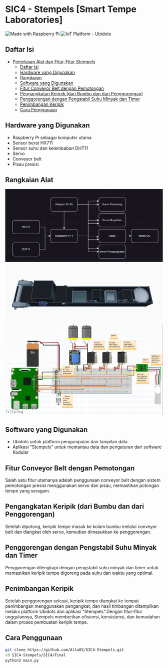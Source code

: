 # SIC4 - Stempels [Smart Tempe Laboratories]

![Made with Raspberry Pi](https://img.shields.io/badge/-Raspberry%20Pi-C51A4A?logo=Raspberry%20Pi&logoColor=white&labelColor=C51A4A)
![IoT Platform - Ubidots](https://img.shields.io/badge/IoT%20Platform-Ubidots-00ACD7.svg)

## Daftar Isi
- [Penjelasan Alat dan Fitur-Fitur Stempels](#penjelasan-alat-dan-fitur-fitur-stempels)
  - [Daftar Isi](#daftar-isi)
  - [Hardware yang Digunakan](#hardware-yang-digunakan)
  - [Rangkaian](#Rangkaian-Alat)
  - [Software yang Digunakan](#software-yang-digunakan)
  - [Fitur Conveyor Belt dengan Pemotongan](#fitur-conveyor-belt-dengan-pemotongan)
  - [Pengangkatan Keripik (dari Bumbu dan dari Penggorengan)](#pengangkatan-keripik-dari-bumbu-dan-dari-penggorengan)
  - [Penggorengan dengan Pengstabil Suhu Minyak dan Timer](#penggorengan-dengan-pengstabil-suhu-minyak-dan-timer)
  - [Penimbangan Keripik](#penimbangan-keripik)
  - [Cara Penggunaan](#cara-Penggunaan)

## Hardware yang Digunakan
- Raspberry Pi sebagai komputer utama
- Sensor berat HX711
- Sensor suhu dan kelembaban DHT11
- Servo
- Conveyor belt
- Pisau presisi

## Rangkaian Alat
![Rangakaian](Images/Rangkaian-Alat.jpeg)
![3D Design](Images/3D-Design.jpeg)
![Wiring](Images/Wiring-diagram.png)


## Software yang Digunakan
- Ubidots untuk platform pengumpulan dan tampilan data
- Aplikasi "Stempels" untuk memantau data dan pengaturan dari software Kodular

## Fitur Conveyor Belt dengan Pemotongan
Salah satu fitur utamanya adalah penggunaan conveyor belt dengan sistem pemotongan presisi menggunakan servo dan pisau, memastikan potongan tempe yang seragam.

## Pengangkatan Keripik (dari Bumbu dan dari Penggorengan)
Setelah dipotong, keripik tempe masuk ke kolam bumbu melalui conveyor belt dan diangkat oleh servo, kemudian dimasukkan ke penggorengan.

## Penggorengan dengan Pengstabil Suhu Minyak dan Timer
Penggorengan dilengkapi dengan pengstabil suhu minyak dan timer untuk memastikan keripik tempe digoreng pada suhu dan waktu yang optimal.

## Penimbangan Keripik
Setelah penggorengan selesai, keripik tempe diangkat ke tempat penimbangan menggunakan pengangkat, dan hasil timbangan ditampilkan melalui platform Ubidots dan aplikasi "Stempels".Dengan fitur-fitur unggulannya, Stempels memberikan efisiensi, konsistensi, dan kemudahan dalam proses pembuatan keripik tempe.

## Cara Penggunaan
```bash
git clone https://github.com/Alta02/SIC4-Stempels.git
cd SIC4-Stempels/SIC4/Final
python3 main.py
```
